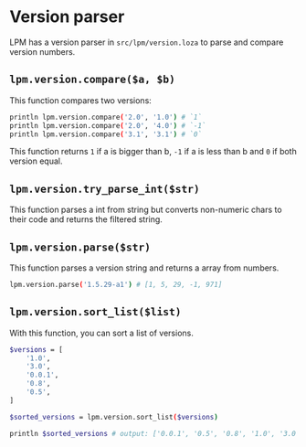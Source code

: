 # Version parser
LPM has a version parser in `src/lpm/version.loza` to parse and compare version numbers.

## `lpm.version.compare($a, $b)`
This function compares two versions:

```bash
println lpm.version.compare('2.0', '1.0') # `1`
println lpm.version.compare('2.0', '4.0') # `-1`
println lpm.version.compare('3.1', '3.1') # `0`
```

This function returns `1` if a is bigger than b, `-1` if a is less than b and `0` if both version equal.

## `lpm.version.try_parse_int($str)`
This function parses a int from string but converts non-numeric chars to their code and returns the filtered string.

## `lpm.version.parse($str)`
This function parses a version string and returns a array from numbers.

```bash
lpm.version.parse('1.5.29-a1') # [1, 5, 29, -1, 971]
```

## `lpm.version.sort_list($list)`
With this function, you can sort a list of versions.

```bash
$versions = [
    '1.0',
    '3.0',
    '0.0.1',
    '0.8',
    '0.5',
]

$sorted_versions = lpm.version.sort_list($versions)

println $sorted_versions # output: ['0.0.1', '0.5', '0.8', '1.0', '3.0']
```
